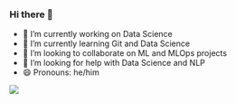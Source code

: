 ### Hi there 👋


- 🔭 I’m currently working on Data Science
- 🌱 I’m currently learning Git and Data Science
- 👯 I’m looking to collaborate on ML and MLOps projects
- 🤔 I’m looking for help with Data Science and NLP
- 😄 Pronouns: he/him


![](https://github-profile-summary-cards.vercel.app/api/cards/profile-details?username=Manus777&theme=dracula)



